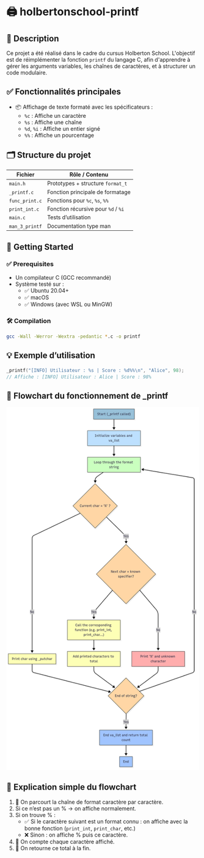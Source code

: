 # 🖨️ holbertonschool-printf

## 📌 Description
Ce projet a été réalisé dans le cadre du cursus Holberton School.
L'objectif est de réimplémenter la fonction `printf` du langage C, afin d'apprendre à gérer les arguments variables, les chaînes de caractères, et à structurer un code modulaire.

## ✅ Fonctionnalités principales
- 📦 Affichage de texte formaté avec les spécificateurs :
  - `%c` : Affiche un caractère
  - `%s` : Affiche une chaîne
  - `%d`, `%i` : Affiche un entier signé
  - `%%` : Affiche un pourcentage

## 🗂️ Structure du projet
| Fichier         | Rôle / Contenu                              |
|-----------------|---------------------------------------------|
| `main.h`        | Prototypes + structure `format_t`           |
| `_printf.c`     | Fonction principale de formatage            |
| `func_print.c`  | Fonctions pour `%c`, `%s`, `%%`             |
| `print_int.c`   | Fonction récursive pour `%d` / `%i`         |
| `main.c`        | Tests d’utilisation                         |
| `man_3_printf`  | Documentation type man                      |

## 🚀 Getting Started
### ✅ Prerequisites
- Un compilateur C (GCC recommandé)
- Système testé sur :
  - ✅ Ubuntu 20.04+
  - ✅ macOS
  - ✅ Windows (avec WSL ou MinGW)

### 🛠️ Compilation
```sh
gcc -Wall -Werror -Wextra -pedantic *.c -o printf
```

## 💡 Exemple d’utilisation
```c
_printf("[INFO] Utilisateur : %s | Score : %d%%\n", "Alice", 98);
// Affiche : [INFO] Utilisateur : Alice | Score : 98%
```

## 🧠 Flowchart du fonctionnement de _printf
![flowchart ](flowchart.png)

## 🧾 Explication simple du flowchart
1. 🔁 On parcourt la chaîne de format caractère par caractère.
2. Si ce n’est pas un % → on affiche normalement.
3. Si on trouve % :
   - ✅ Si le caractère suivant est un format connu : on affiche avec la bonne fonction (`print_int`, `print_char`, etc.)
   - ❌ Sinon : on affiche % puis ce caractère.
4. 📏 On compte chaque caractère affiché.
5. 🧮 On retourne ce total à la fin.
